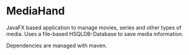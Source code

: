 # MediaHand

JavaFX based application to manage movies, series and other types of media. 
Uses a file-based HSQLDB-Database to save media information.

Dependencies are managed with maven.
